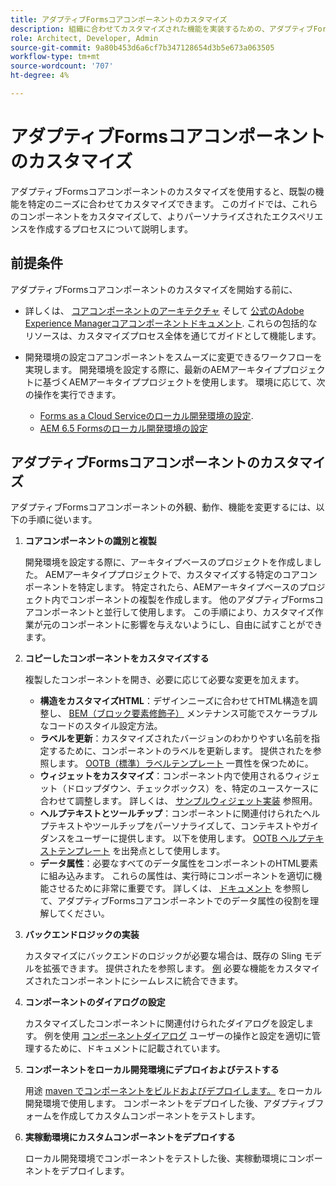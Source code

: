 ```yaml
---
title: アダプティブFormsコアコンポーネントのカスタマイズ
description: 組織に合わせてカスタマイズされた機能を実装するための、アダプティブFormsコアコンポーネントの拡張または作成について説明します。
role: Architect, Developer, Admin
source-git-commit: 9a80b453d6a6cf7b347128654d3b5e673a063505
workflow-type: tm+mt
source-wordcount: '707'
ht-degree: 4%

---
```



# アダプティブFormsコアコンポーネントのカスタマイズ

アダプティブFormsコアコンポーネントのカスタマイズを使用すると、既製の機能を特定のニーズに合わせてカスタマイズできます。 このガイドでは、これらのコンポーネントをカスタマイズして、よりパーソナライズされたエクスペリエンスを作成するプロセスについて説明します。

## 前提条件

アダプティブFormsコアコンポーネントのカスタマイズを開始する前に、

* 詳しくは、 [コアコンポーネントのアーキテクチャ](customizing.md#customizing-the-markup-customizing-the-markup) そして [公式のAdobe Experience Managerコアコンポーネントドキュメント](customizing.md). これらの包括的なリソースは、カスタマイズプロセス全体を通じてガイドとして機能します。
* 開発環境の設定コアコンポーネントをスムーズに変更できるワークフローを実現します。 開発環境を設定する際に、最新のAEMアーキタイププロジェクトに基づくAEMアーキタイププロジェクトを使用します。 環境に応じて、次の操作を実行できます。

   * [Forms as a Cloud Serviceのローカル開発環境の設定](https://experienceleague.adobe.com/docs/experience-manager-cloud-service/content/forms/setup-configure-migrate/setup-local-development-environment.html).
   * [AEM 6.5 Formsのローカル開発環境の設定](https://experienceleague.adobe.com/docs/experience-manager-learn/foundation/development/set-up-a-local-aem-development-environment.html?lang=ja)

## アダプティブFormsコアコンポーネントのカスタマイズ

アダプティブFormsコアコンポーネントの外観、動作、機能を変更するには、以下の手順に従います。

1. **コアコンポーネントの識別と複製**

   開発環境を設定する際に、アーキタイプベースのプロジェクトを作成しました。 AEMアーキタイププロジェクトで、カスタマイズする特定のコアコンポーネントを特定します。 特定されたら、AEMアーキタイプベースのプロジェクト内でコンポーネントの複製を作成します。 他のアダプティブFormsコアコンポーネントと並行して使用します。 この手順により、カスタマイズ作業が元のコンポーネントに影響を与えないようにし、自由に試すことができます。

1. **コピーしたコンポーネントをカスタマイズする**

   複製したコンポーネントを開き、必要に応じて必要な変更を加えます。

   * **構造をカスタマイズHTML**：デザインニーズに合わせてHTML構造を調整し、 [BEM（ブロック要素修飾子）](https://github.com/adobe/aem-core-wcm-components/wiki/css-coding-conventions) メンテナンス可能でスケーラブルなコードのスタイル設定方法。
   * **ラベルを更新**：カスタマイズされたバージョンのわかりやすい名前を指定するために、コンポーネントのラベルを更新します。 提供されたを参照します。 [OOTB（標準）ラベルテンプレート](https://github.com/adobe/aem-core-forms-components/blob/master/ui.af.apps/src/main/content/jcr_root/apps/core/fd/components/af-commons/v1/fieldTemplates/label.html) 一貫性を保つために。
   * **ウィジェットをカスタマイズ**：コンポーネント内で使用されるウィジェット（ドロップダウン、チェックボックス）を、特定のユースケースに合わせて調整します。 詳しくは、 [サンプルウィジェット実装](https://github.com/adobe/aem-core-forms-components/blob/master/ui.af.apps/src/main/content/jcr_root/apps/core/fd/components/form/textinput/v1/textinput/textinput.html) 参照用。
   * **ヘルプテキストとツールチップ**：コンポーネントに関連付けられたヘルプテキストやツールチップをパーソナライズして、コンテキストやガイダンスをユーザーに提供します。 以下を使用します。 [OOTB ヘルプテキストテンプレート](https://github.com/adobe/aem-core-forms-components/blob/master/ui.af.apps/src/main/content/jcr_root/apps/core/fd/components/af-commons/v1/fieldTemplates/questionMark.html) を出発点として使用します。
   * **データ属性**：必要なすべてのデータ属性をコンポーネントのHTML要素に組み込みます。 これらの属性は、実行時にコンポーネントを適切に機能させるために非常に重要です。 詳しくは、 [ドキュメント](https://github.com/adobe/aem-core-forms-components/tree/master/ui.af.apps/src/main/content/jcr_root/apps/core/fd/components/form/textinput/v1/textinput) を参照して、アダプティブFormsコアコンポーネントでのデータ属性の役割を理解してください。

1. **バックエンドロジックの実装**

   カスタマイズにバックエンドのロジックが必要な場合は、既存の Sling モデルを拡張できます。 提供されたを参照します。 [例](https://github.com/adobe/aem-core-forms-components/blob/master/bundles/af-core/src/main/java/com/adobe/cq/forms/core/components/internal/models/v1/form/TextInputImpl.java) 必要な機能をカスタマイズされたコンポーネントにシームレスに統合できます。

1. **コンポーネントのダイアログの設定**

   カスタマイズしたコンポーネントに関連付けられたダイアログを設定します。 例を使用 [コンポーネントダイアログ](https://github.com/adobe/aem-core-forms-components/blob/master/ui.af.apps/src/main/content/jcr_root/apps/core/fd/components/form/textinput/v1/textinput/_cq_dialog/.content.xml) ユーザーの操作と設定を適切に管理するために、ドキュメントに記載されています。

1. **コンポーネントをローカル開発環境にデプロイおよびテストする**

   用途 [maven でコンポーネントをビルドおよびデプロイします。](https://experienceleague.adobe.com/docs/experience-manager-core-components/using/developing/archetype/using.html#building-and-installing) をローカル開発環境で使用します。 コンポーネントをデプロイした後、アダプティブフォームを作成してカスタムコンポーネントをテストします。

1. **実稼動環境にカスタムコンポーネントをデプロイする**

   ローカル開発環境でコンポーネントをテストした後、実稼動環境にコンポーネントをデプロイします。

